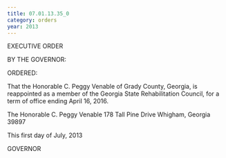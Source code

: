 ```yaml
---
title: 07.01.13.35_0
category: orders
year: 2013
---
```

 

EXECUTIVE ORDER

BY THE GOVERNOR:

ORDERED:

That the Honorable C. Peggy Venable of Grady County, Georgia, is
reappointed as a member of the Georgia State Rehabilitation
Council, for a term of office ending April 16, 2016.

The Honorable C. Peggy Venable
178 Tall Pine Drive
Whigham, Georgia 39897

This first day of July, 2013

GOVERNOR


